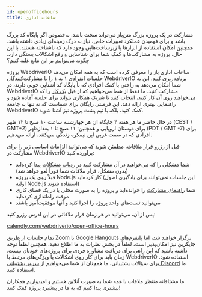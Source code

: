 ```yaml
---
id: openofficehours
title: ساعات اداری
---
```


مشارکت در یک پروژه بزرگ متن‌باز می‌تواند سخت باشد. به‌خصوص اگر پایگاه کد بزرگ باشد و برای فهمیدن عملکرد تغییرات خاص، نیاز به درک زمینه‌ای زیادی داشته باشد. همچنین امکان استفاده از ابزارها یا زیرساخت‌هایی وجود دارد که ناشناخته هستند. با این حال، پروژه به مشارکت‌ها و کمک شما برای شناسایی و رفع اشکالات بستگی دارد. چگونه می‌توانیم بر این مانع غلبه کنیم؟

پروژه WebdriverIO ساعات اداری باز را معرفی کرده است که به همه امکان می‌دهد جلسات انفرادی ۱ به ۱ را با مشارکت‌کنندگان WebdriverIO برنامه‌ریزی کنند. این به شما امکان می‌دهد به راحتی با کمک افرادی که با پایگاه کد آشنایی خوبی دارند، در WebdriverIO مشارکت کنید. ما فقط از شما می‌خواهیم که از قبل [یک کار](https://github.com/webdriverio/webdriverio/issues?q=is%3Aissue+is%3Aopen+sort%3Aupdated-desc+label%3Afirst-timers-only) را که می‌خواهید روی آن کار کنید، انتخاب کنید تا شریک همکاری بتواند برای جلسه آماده شود و راهنمایی بهتری ارائه دهد. این فرصتی رایگان برای شماست که نه تنها به جامعه WebdriverIO کمک کنید، بلکه با تیم پشت پروژه نیز آشنا شوید.

در حال حاضر ما هر هفته ۴ جایگاه از: هر چهارشنبه ساعت ۱۰ صبح تا ۱۲ ظهر (CEST / GMT+2) برای دوستان اروپایی و همچنین: ۱۱ صبح تا ۱ بعدازظهر (PDT / GMT -7) برای افرادی که در سمت غربی این نیمکره زندگی می‌کنند، ارائه می‌دهیم.

قبل از رزرو قرار ملاقات، مطمئن شوید که می‌توانید الزامات اساسی زیر را برای مشارکت در WebdriverIO برآورده کنید:

- شما مشکلی را که می‌خواهید در آن مشارکت کنید در [ردیاب مشکلات](https://github.com/webdriverio/webdriverio/issues) پیدا کرده‌اید (بدون مشکل، قرار ملاقات شما فوراً لغو خواهد شد)
- قبلاً روی یک پروژه Node.js کار کرده‌اید (این جلسات نمی‌توانند برای یادگیری اصول اولیه Node.js استفاده شوند)
- شما [راهنمای مشارکت](https://github.com/webdriverio/webdriverio/blob/main/CONTRIBUTING.md#set-up-project) را خوانده‌اید و پروژه را به صورت محلی یا در یک فضای کاری موقت راه‌اندازی کرده‌اید
- می‌توانید تست‌های واحد پروژه را اجرا کنید و آنها موفقیت‌آمیز باشند

پس از آن، می‌توانید در هر زمان قرار ملاقاتی در این آدرس رزرو کنید:

[calendly.com/webdriverio/open-office-hours](https://calendly.com/webdriverio/open-office-hours)

تمام جلسات از طریق [Zoom](https://zoom.us/) یا [Google Hangouts](https://hangouts.google.com/) برگزار خواهند شد، اما پلتفرم‌های جایگزین نیز امکان‌پذیر است، لطفاً در بخش نظرات به ما اطلاع دهید. همچنین لطفاً توجه داشته باشید که این راهی برای دریافت مشاوره فردی برای پروژه‌های خودتان نیست. زمان باید برای کار روی اشکالات یا ویژگی‌های مرتبط با WebdriverIO استفاده شود. برای سؤالات پشتیبانی، ما همچنان از شما می‌خواهیم از [سرور پشتیبانی Discord](https://discord.webdriver.io) ما استفاده کنید.

ما مشتاقانه منتظر ملاقات با همه شما به صورت آنلاین هستیم و امیدواریم همکاران بیشتری پیدا کنیم که به ما در پیشبرد پروژه کمک کنند!